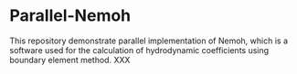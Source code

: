 # Parallel-Nemoh
This repository demonstrate parallel implementation of Nemoh, which is a software used for the calculation of hydrodynamic coefficients using boundary element method.
XXX
